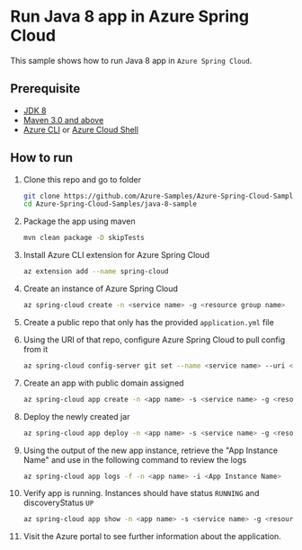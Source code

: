 # Run Java 8 app in Azure Spring Cloud

This sample shows how to run Java 8 app in `Azure Spring Cloud`.

## Prerequisite

* [JDK 8](https://docs.microsoft.com/en-us/azure/java/jdk/java-jdk-install)
* [Maven 3.0 and above](http://maven.apache.org/install.html)
* [Azure CLI](https://docs.microsoft.com/en-us/cli/azure/install-azure-cli?view=azure-cli-latest) or [Azure Cloud Shell](https://docs.microsoft.com/en-us/azure/cloud-shell/overview)

## How to run

1. Clone this repo and go to folder

    ```bash
    git clone https://github.com/Azure-Samples/Azure-Spring-Cloud-Samples
    cd Azure-Spring-Cloud-Samples/java-8-sample
    ```

1. Package the app using maven

    ```bash
    mvn clean package -D skipTests
    ```

1. Install Azure CLI extension for Azure Spring Cloud

    ```bash
    az extension add --name spring-cloud
    ```

1. Create an instance of Azure Spring Cloud

    ```bash
    az spring-cloud create -n <service name> -g <resource group name>
    ```

1. Create a public repo that only has the provided `application.yml` file

1. Using the URI of that repo, configure Azure Spring Cloud to pull config from it

    ```bash
    az spring-cloud config-server git set --name <service name> --uri <my config git repo>
    ```

1. Create an app with public domain assigned

    ```bash
    az spring-cloud app create -n <app name> -s <service name> -g <resource group name> --is-public true
    ```

1. Deploy the newly created jar

    ```bash
    az spring-cloud app deploy -n <app name> -s <service name> -g <resource group name> --jar-path ./target/java8-ASC-demo-0.0.1-SNAPSHOT.jar
    ```

1. Using the output of the new app instance, retrieve the "App Instance Name" and use in the following command to review the logs

    ```bash
    az spring-cloud app logs -f -n <app name> -i <App Instance Name>
    ```

1. Verify app is running. Instances should have status `RUNNING` and discoveryStatus `UP`

    ```bash
    az spring-cloud app show -n <app name> -s <service name> -g <resource group name>
    ```

1. Visit the Azure portal to see further information about the application.
